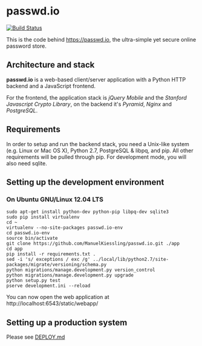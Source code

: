 # passwd.io

[![Build Status](https://travis-ci.org/manuelkiessling/passwd.io.png?branch=master)](https://travis-ci.org/manuelkiessling/passwd.io)

This is the code behind https://passwd.io, the ultra-simple yet secure online password store.

## Architecture and stack

**passwd.io** is a web-based client/server application with a Python HTTP backend and a JavaScript frontend.

For the frontend, the application stack is *jQuery Mobile* and the *Stanford Javascript Crypto Library*,
on the backend it's *Pyramid*, *Nginx* and *PostgreSQL*.

## Requirements

In order to setup and run the backend stack, you need a Unix-like system (e.g. Linux or Mac OS X),
Python 2.7, PostgreSQL & libpq, and pip. All other requirements will be pulled through pip.
For development mode, you will also need sqlite.

## Setting up the development environment

### On Ubuntu GNU/Linux 12.04 LTS
    sudo apt-get install python-dev python-pip libpq-dev sqlite3
    sudo pip install virtualenv
    cd ~
    virtualenv --no-site-packages passwd.io-env
    cd passwd.io-env
    source bin/activate
    git clone https://github.com/ManuelKiessling/passwd.io.git ./app
    cd app
    pip install -r requirements.txt .
    sed -i 's/ exceptions / exc /g' ../local/lib/python2.7/site-packages/migrate/versioning/schema.py
    python migrations/manage.development.py version_control
    python migrations/manage.development.py upgrade
    python setup.py test
    pserve development.ini --reload

You can now open the web application at http://localhost:6543/static/webapp/

## Setting up a production system

Please see [DEPLOY.md](https://github.com/ManuelKiessling/passwd.io/blob/master/DEPLOY.md)
